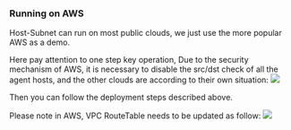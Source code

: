 ### Running on AWS
Host-Subnet can run on most public clouds, we just use the more popular AWS as a demo.

Here pay attention to one step key operation,
Due to the security mechanism of AWS, it is necessary to disable the src/dst check of all the agent hosts, and the other clouds are according to their own situation:
![](https://ws2.sinaimg.cn/mw1024/006tKfTcly1fho07y2r0uj317k0bwdgo.jpg)

Then you can follow the deployment steps described above.

Please note in AWS, VPC RouteTable needs to be updated as follow:
![](https://ws4.sinaimg.cn/mw1024/006tKfTcly1fhnzmzasbsj30vi0jwab4.jpg)

